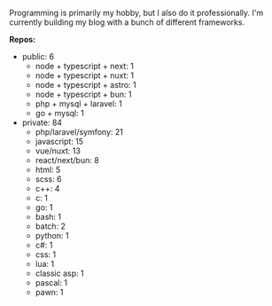 Programming is primarily my hobby, but I also do it professionally. I'm currently building my blog with a bunch of different frameworks.

**Repos:**
- public: 6
  - node + typescript + next: 1
  - node + typescript + nuxt: 1
  - node + typescript + astro: 1
  - node + typescript + bun: 1
  - php + mysql + laravel: 1
  - go + mysql: 1
- private: 84
  - php/laravel/symfony: 21
  - javascript: 15
  - vue/nuxt: 13
  - react/next/bun: 8
  - html: 5
  - scss: 6
  - c++: 4
  - c: 1
  - go: 1
  - bash: 1
  - batch: 2
  - python: 1
  - c#: 1
  - css: 1
  - lua: 1
  - classic asp: 1
  - pascal: 1
  - pawn: 1
